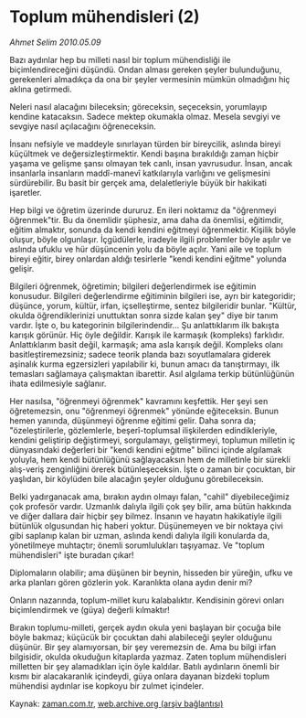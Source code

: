 # Toplum mühendisleri (2)

*Ahmet Selim 2010.05.09*

<td class="columnist-detail">
<p>Bazı aydınlar hep bu milleti nasıl bir toplum mühendisliği ile biçimlendireceğini düşündü. Ondan alması gereken şeyler bulunduğunu, gerekenleri almadıkça da ona bir şeyler vermesinin mümkün olmadığını hiç aklına getirmedi.</p>
<p>
<div id="haberMetinDiv">
<p>Neleri nasıl alacağını bileceksin; göreceksin, seçeceksin, yorumlayıp kendine katacaksın. Sadece mektep okumakla olmaz. Mesela sevgiyi ve sevgiye nasıl açılacağını öğreneceksin.
<p> İnsanı nefsiyle ve maddeyle sınırlayan türden bir bireycilik, aslında bireyi küçültmek ve değersizleştirmektir. Kendi başına bırakıldığı zaman hiçbir yaşama ve gelişme şansı olmayan tek canlı, insan yavrusudur. İnsan, ancak insanlarla insanların maddî-manevî katkılarıyla varlığını ve gelişmesini sürdürebilir. Bu basit bir gerçek ama, delaletleriyle büyük bir hakikati işaretler.
<p> Hep bilgi ve öğretim üzerinde dururuz. En ileri noktamız da "öğrenmeyi öğrenmek"tir. Bu da önemlidir şüphesiz, ama daha da önemlisi, eğitimdir, eğitim almaktır, sonunda da kendi kendini eğitmeyi öğrenmektir. Kişilik böyle oluşur, böyle olgunlaşır. İçgüdülerle, iradeyle ilgili problemler böyle aşılır ve aslında ufuklu ve hür düşüncenin yolu da böyle açılır. Yani aile ve toplum bireyi eğitir, birey onlardan aldığı tesirlerle "kendi kendini eğitme" yolunda gelişir.
<p> Bilgileri öğrenmek, öğretimin; bilgileri değerlendirmek ise eğitimin konusudur. Bilgileri değerlendirme eğitiminin bilgileri ise, ayrı bir kategoridir; düşünce, yorum, kültür, irfan, içselleştirme, sentez bilgileridir bunlar. "Kültür, okulda öğrendiklerinizi unuttuktan sonra sizde kalan şey" diye bir tanım vardır. İşte o, bu kategorinin bilgilerindendir... Şu anlattıklarım ilk bakışta karışık görünür. Hiç öyle değildir. Karışık ile karmaşık (kompleks) farklıdır. Anlattıklarım basit değil, karmaşık; ama asla karışık değil. Kompleks olanı basitleştiremezsiniz; sadece teorik planda bazı soyutlamalara giderek aşinalık kurma egzersizleri yapılabilir ki, bunun amacı da tanıştırmayı, ilk temasları sağlamaya çalışmaktan ibarettir. Asıl algılama terkip bütünlüğünün ihata edilmesiyle sağlanır.
<p> Her nasılsa, "öğrenmeyi öğrenmek" kavramını keşfettik. Her şeyi sen öğretemezsin, onu "öğrenmeyi öğrenmek" yönünde eğiteceksin. Bunun hemen yanında, düşünmeyi öğrenme eğitimi gelir. Daha sonra da; "özeleştirilerle, gözlemlerle, beşerî-toplumsal ilişkilerden edindikleriyle, kendini geliştirip değiştirmeyi, sorgulamayı, geliştirmeyi, toplumun milletin iç dünyasındaki değerleri bir "kendi kendini eğitme" bilinci içinde algılamak yoluyla, hem kendi bütünlüğünü sağlayacaksın hem de milletinle bir sürekli alış-veriş zenginliğini örerek bütünleşeceksin. İşte o zaman bir çocuktan, bir yaşlıdan, bir köylüden bile alacağın şeyler olduğunu görebileceksin.
<p> Belki yadırganacak ama, bırakın aydın olmayı falan, "cahil" diyebileceğimiz çok profesör vardır. Uzmanlık dalıyla ilgili çok şey bilir, ama bütün hakkında ve diğer dallara dair hiçbir şey bilmez. İnsanın ve hayatın hakikatiyle ilgili bütünlük olgusundan hiç haberi yoktur. Düşünemeyen ve bir noktaya çivi gibi saplanıp kalan bir uzman, aslında kendi dalıyla ilgili konularda da, yönetilmeye muhtaçtır; önemli sorumlulukları taşıyamaz. Ve "toplum mühendisleri" işte buradan çıkar!
<p> Diplomaların olabilir; ama düşünen bir beynin, hisseden bir yüreğin, ufku ve arka planları gören gözlerin yok. Karanlıkta olana aydın denir mi?
<p> Onların nazarında, toplum-millet kuru kalabalıktır. Kendisinin görevi onları biçimlendirmek ve (güya) değerli kılmaktır!
<p> Bırakın toplumu-milleti, gerçek aydın okula yeni başlayan bir çocuğa bile böyle bakmaz; küçücük bir çocuktan dahi alabileceği şeyler olduğunu düşünür. Bir şey alamıyorsan, bir şey veremezsin de. Ama bu bilgi irfan bilgisidir, okulda okuduğun kitaplarda yazmaz. Zaten toplum mühendisleri milletten bir şey alamadıkları için öyle kaldılar. Batılı aydınların önemli bir kısmı bir alacakaranlık içindeydi, güya onlara dayanan bizdeki toplum mühendisi aydınlar ise kopkoyu bir zulmet içindeler. 
<p></p></p></p></p></p></p></p></p></p></p></div>
</p>
<a href="http://web.archive.org/web/20110106230531/mailto:a.selim@zaman.com.tr">
</a></td>

Kaynak: [zaman.com.tr](http://zaman.com.tr/yazar.do?yazino=981923), [web.archive.org (arşiv bağlantısı)](http://web.archive.org/web/20110106230531/http://www.zaman.com.tr/yazar.do?yazino=981923)

